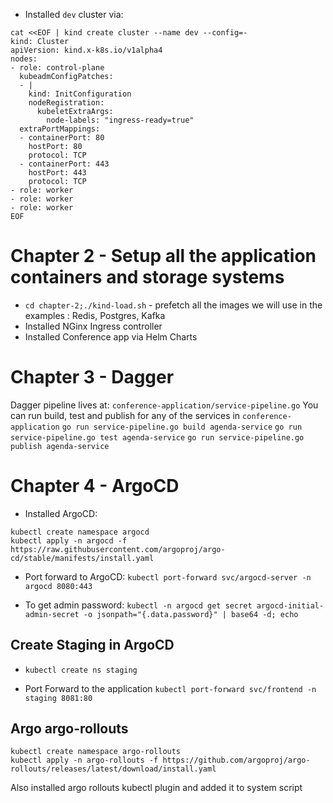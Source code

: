 * Installed `dev` cluster via: 
```
cat <<EOF | kind create cluster --name dev --config=-
kind: Cluster
apiVersion: kind.x-k8s.io/v1alpha4
nodes:
- role: control-plane
  kubeadmConfigPatches:
  - |
    kind: InitConfiguration
    nodeRegistration:
      kubeletExtraArgs:
        node-labels: "ingress-ready=true"
  extraPortMappings:
  - containerPort: 80
    hostPort: 80
    protocol: TCP
  - containerPort: 443
    hostPort: 443
    protocol: TCP
- role: worker
- role: worker
- role: worker
EOF
```

# Chapter 2 - Setup all the application containers and storage systems
* `cd chapter-2;./kind-load.sh` - prefetch all the images we will use in the examples : Redis, Postgres, Kafka
* Installed NGinx Ingress controller
* Installed Conference app via Helm Charts

# Chapter 3 - Dagger
Dagger pipeline lives at: `conference-application/service-pipeline.go`
You can run build, test and publish for any of the services in `conference-application`
`go run service-pipeline.go build agenda-service`
`go run service-pipeline.go test agenda-service`
`go run service-pipeline.go publish agenda-service`

# Chapter 4 - ArgoCD
* Installed ArgoCD:
```
kubectl create namespace argocd
kubectl apply -n argocd -f https://raw.githubusercontent.com/argoproj/argo-cd/stable/manifests/install.yaml
```
* Port forward to ArgoCD:
`kubectl port-forward svc/argocd-server -n argocd 8080:443`

* To get admin password:
`kubectl -n argocd get secret argocd-initial-admin-secret -o jsonpath="{.data.password}" | base64 -d; echo`

## Create Staging in ArgoCD
* `kubectl create ns staging`

* Port Forward to the application `kubectl port-forward svc/frontend -n staging 8081:80`

## Argo argo-rollouts

```
kubectl create namespace argo-rollouts
kubectl apply -n argo-rollouts -f https://github.com/argoproj/argo-rollouts/releases/latest/download/install.yaml
```

Also installed argo rollouts kubectl plugin and added it to system script
